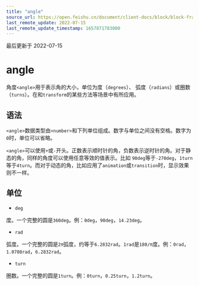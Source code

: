 ```yaml
---
title: "angle"
source_url: https://open.feishu.cn/document/client-docs/block/block-frame/code-components-and-structure/view-layer/ttss/basic-data-type/angle
last_remote_update: 2022-07-15
last_remote_update_timestamp: 1657871783000
---
```

最后更新于 2022-07-15

# angle

角度`<angle>`用于表示角的大小，单位为度（`degrees`）、 弧度（`radians`）或圈数（`turns`）。在和`transform`的某些方法等场景中有所应用。

## 语法

`<angle>`数据类型由`<number>`和下列单位组成。数字与单位之间没有空格。数字为`0`时，单位可以省略。

`<angle>`可以使用`+`或`-`开头。正数表示顺时针的角，负数表示逆时针的角。对于静态的角，同样的角度可以使用任意等效的值表示。比如 `90deg`等于`-270deg`，`1turn`等于`4turn`。而对于动态的角，比如应用了`animation`或`transition`时，显示效果则不一样。

## 单位

-   `deg`

度。一个完整的圆是`360deg`。例：`0deg`，`90deg`，`14.23deg`。

-   `rad`

弧度。一个完整的圆是`2π`弧度，约等于`6.2832rad`。`1rad`是`180/π`度。例：`0rad`，`1.0708rad`，`6.2832rad`。

-   `turn`

圈数。一个完整的圆是`1turn`。例：`0turn`，`0.25turn`，`1.2turn`。
